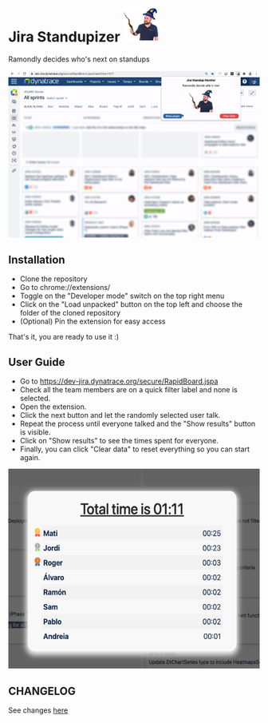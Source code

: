 # Jira Standupizer <img src="ramondly.png" alt="logo" width="70"/>

Ramondly decides who's next on standups

<img src="images/usage.gif" alt="usage" width="600"/>

## Installation
- Clone the repository
- Go to chrome://extensions/
- Toggle on the "Developer mode" switch on the top right menu
- Click on the "Load unpacked" button on the top left and choose the folder of the cloned repository
- (Optional) Pin the extension for easy access

That's it, you are ready to use it :)

## User Guide
 - Go to https://dev-jira.dynatrace.org/secure/RapidBoard.jspa
 - Check all the team members are on a quick filter label and none is selected.
 - Open the extension.
 - Click the next button and let the randomly selected user talk.
 - Repeat the process until everyone talked and the "Show results" button is visible.
 - Click on "Show results" to see the times spent for everyone.
 - Finally, you can click "Clear data" to reset everything so you can start again.

<img src="images/highlights.png" alt="highlights" height="400"/>

## CHANGELOG
See changes [here](CHANGELOG.md)